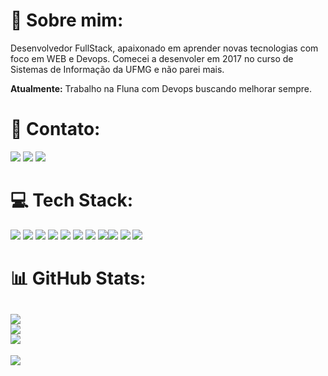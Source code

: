# 💫 Sobre mim:

Desenvolvedor FullStack, apaixonado em aprender novas tecnologias com foco em WEB e Devops.
Comecei a desenvoler em 2017 no curso de Sistemas de Informação da UFMG e não parei mais.

**Atualmente:** Trabalho na Fluna com Devops buscando melhorar sempre.


# 📧 Contato:

<a href="mailto:wesleyrau56@gmail.com"><img src="https://img.shields.io/badge/Gmail-D14836?style=for-the-badge&logo=gmail&logoColor=white"/><a/>
<a href="https://www.linkedin.com/in/wesley-raul-025b871ba/"><img src="https://img.shields.io/badge/LinkedIn-0077B5?style=for-the-badge&logo=linkedin&logoColor=white"/><a/>
<a href="https://wa.me/+5531975315266"><img src="https://img.shields.io/badge/WhatsApp-25D366?style=for-the-badge&logo=whatsapp&logoColor=white"/><a/>

# 💻 Tech Stack:

<img src="https://img.shields.io/badge/Amazon_AWS-FF9900?style=for-the-badge&logo=amazonaws&logoColor=white"/> <img src="https://img.shields.io/badge/Google_Cloud-4285F4?style=for-the-badge&logo=google-cloud&logoColor=white"/>
<img src="https://img.shields.io/badge/Terraform-7B42BC?style=for-the-badge&logo=terraform&logoColor=white"/>
<img src="https://img.shields.io/badge/Docker-2CA5E0?style=for-the-badge&logo=docker&logoColor=white"/> <img src="https://img.shields.io/badge/Node%20js-339933?style=for-the-badge&logo=nodedotjs&logoColor=white"/> <img src="https://img.shields.io/badge/pypi-3775A9?style=for-the-badge&logo=pypi&logoColor=white"/>
<img src="https://img.shields.io/badge/Python-FFD43B?style=for-the-badge&logo=python&logoColor=blue"/> <img src="https://img.shields.io/badge/CSS3-1572B6?style=for-the-badge&logo=css3&logoColor=white"/><img src="https://img.shields.io/badge/HTML5-E34F26?style=for-the-badge&logo=html5&logoColor=white"/> <img src="https://img.shields.io/badge/CSS3-1572B6?style=for-the-badge&logo=css3&logoColor=white"/> <img src="https://img.shields.io/badge/TypeScript-007ACC?style=for-the-badge&logo=typescript&logoColor=white"/>



# 📊 GitHub Stats:
![](https://github-readme-stats.vercel.app/api?username=wesleyraul&theme=default&hide_border=false&include_all_commits=true&count_private=true)<br/>
![](https://github-readme-streak-stats.herokuapp.com/?user=wesleyraul&theme=default&hide_border=false)<br/>
![](https://github-readme-stats.vercel.app/api/top-langs/?username=wesleyraul&theme=default&hide_border=false&include_all_commits=true&count_private=true&layout=compact)
---
[![](https://visitcount.itsvg.in/api?id=wesleyraul&icon=0&color=0)](https://visitcount.itsvg.in)
